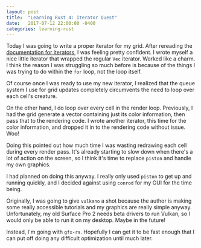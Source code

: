 ```yaml
---
layout: post
title:  "Learning Rust 4: Iterator Quest"
date:   2017-07-12 22:00:00 -0400
categories: learning-rust
---
```

Today I was going to write a proper iterator for my grid.  After rereading the [documentation for iterators][iter-docs], I was feeling pretty confident.  I wrote myself a nice little iterator that wrapped the regular `Vec` iterator.  Worked like a charm.  I think the reason I was struggling so much before is because of the things I was trying to do within the `for` loop, not the loop itself.

Of course once I was ready to use my new iterator, I realized that the queue system I use for grid updates completely circumvents the need to loop over each cell's creature.

On the other hand, I do loop over every cell in the render loop.  Previously, I had the grid generate a vector containing just its color information, then pass that to the rendering code.  I wrote another iterator, this time for the color information, and dropped it in to the rendering code without issue.  Woo!

Doing this pointed out how much time I was wasting redrawing each cell during every render pass.  It's already starting to slow down when there's a lot of action on the screen, so I think it's time to replace `piston` and handle my own graphics.

I had planned on doing this anyway.  I really only used `piston` to get up and running quickly, and I decided against using `conrod` for my GUI for the time being.

Originally, I was going to give `vulkano` a shot because the author is making some really accessible tutorials and my graphics are really simple anyway.  Unfortunately, my old Surface Pro 2 needs beta drivers to run Vulkan, so I would only be able to run it on my desktop.  Maybe in the future!

Instead, I'm going with `gfx-rs`.  Hopefully I can get it to be fast enough that I can put off doing any difficult optimization until much later.

[iter-docs]: https://doc.rust-lang.org/std/iter/